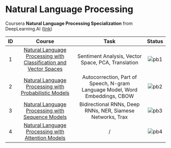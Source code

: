 # Natural Language Processing

Coursera **Natural Language Processing Specialization** from DeepLearning.AI ([link](https://www.coursera.org/specializations/natural-language-processing))

| **ID** |                                                             **Course**                                                             |                                   **Task**                                   |              **Status**              |
| :----: | :--------------------------------------------------------------------------------------------------------------------------------: | :--------------------------------------------------------------------------: | :----------------------------------: |
|   1    | [Natural Language Processing with Classification and Vector Spaces](https://github.com/yixiaowang2001/NLP_Notes/tree/main/Course1) |              Sentiment Analysis, Vector Space, PCA, Translation              | ![pb1](https://progress-bar.dev/100) |
|   2    |       [Natural Language Processing with Probabilistic Models](https://github.com/yixiaowang2001/NLP_Notes/tree/main/Course2)       | Autocorrection, Part of Speech, N-gram Language Model, Word Embeddings, CBOW | ![pb2](https://progress-bar.dev/100) |
|   3    |         [Natural Language Processing with Sequence Models](https://github.com/yixiaowang2001/NLP_Notes/tree/main/Course3)          |          Bidirectional RNNs, Deep RNNs, NER, Siamese Networks, Trax          | ![pb3](https://progress-bar.dev/100) |
|   4    |         [Natural Language Processing with Attention Models](https://github.com/yixiaowang2001/NLP_Notes/tree/main/Course4)         |                                      /                                       | ![pb4](https://progress-bar.dev/75)  |
